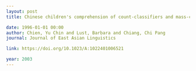 ```yaml
---
layout: post
title: Chinese children's comprehension of count-classifiers and mass-classifiers

date: 1996-01-01 00:00
author: Chien, Yu Chin and Lust, Barbara and Chiang, Chi Pang
journal: Journal of East Asian Linguistics

link: https://doi.org/10.1023/A:1022401006521

year: 2003
---
```



